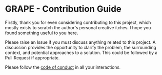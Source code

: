 # GRAPE - Contribution Guide

Firstly, thank you for even considering contributing to this project, which mostly exists to 
scratch the author's personal creative itches. I hope you found something useful to you here.

Please raise an Issue if you must discuss anything related to this project. A discussion provides 
the opportunity to clarify the problem, the surrounding context, and potential approaches to a
solution. This could be followed by a Pull Request if appropriate.

Please follow the [code of conduct](./CODE_OF_CONDUCT.md) in all your interactions.